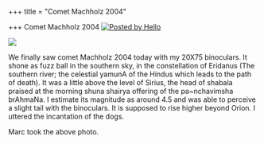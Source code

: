 +++
title = "Comet Machholz 2004"

+++
Comet Machholz 2004 [![Posted by
Hello](https://i0.wp.com/photos1.blogger.com/pbh.gif)](http://www.hello.com/)

[![](https://i2.wp.com/photos1.blogger.com/img/133/1300/400/machholz2004.jpg)](http://photos1.blogger.com/img/133/1300/640/machholz2004.jpg)

We finally saw comet Machholz 2004 today with my 20X75 binoculars. It
shone as fuzz ball in the southern sky, in the constellation of Eridanus
(The southern river; the celestial yamunA of the Hindus which leads to
the path of death). It was a little above the level of Sirius, the head
of shabala praised at the morning shuna shairya offering of the
pa\~nchavimsha brAhmaNa. I estimate its magnitude as around 4.5 and was
able to perceive a slight tail with the binoculars. It is supposed to
rise higher beyond Orion. I uttered the incantation of the dogs.

Marc took the above photo.
